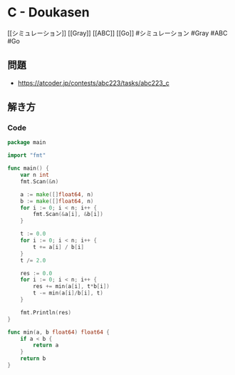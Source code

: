 # C - Doukasen
[[シミュレーション]] [[Gray]] [[ABC]] [[Go]]
#シミュレーション #Gray #ABC #Go 

## 問題
- https://atcoder.jp/contests/abc223/tasks/abc223_c

## 解き方
### Code
```go
package main

import "fmt"

func main() {
	var n int
	fmt.Scan(&n)

	a := make([]float64, n)
	b := make([]float64, n)
	for i := 0; i < n; i++ {
		fmt.Scan(&a[i], &b[i])
	}

	t := 0.0
	for i := 0; i < n; i++ {
		t += a[i] / b[i]
	}
	t /= 2.0

	res := 0.0
	for i := 0; i < n; i++ {
		res += min(a[i], t*b[i])
		t -= min(a[i]/b[i], t)
	}

	fmt.Println(res)
}

func min(a, b float64) float64 {
	if a < b {
		return a
	}
	return b
}
```